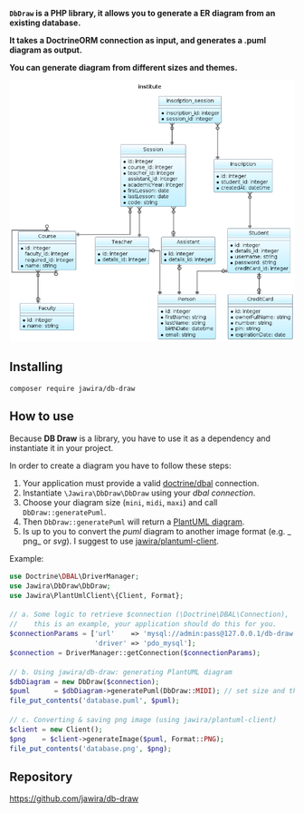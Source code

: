 **`DbDraw` is a PHP library, it allows you to generate a ER diagram from an
existing database.**

**It takes a DoctrineORM connection as input, and generates a .puml diagram as
output.**

**You can generate diagram from different sizes and themes.**

![crt-amber](images/midi.png)

## Installing

```console
composer require jawira/db-draw
```

## How to use

Because **DB Draw** is a library, you have to use it as a dependency and
instantiate it in your project.

In order to create a diagram you have to follow these steps:

1. Your application must provide a
   valid [doctrine/dbal](https://github.com/doctrine/dbal) connection.
2. Instantiate `\Jawira\DbDraw\DbDraw` using your _dbal connection_.
3. Choose your diagram size (`mini`, `midi`, `maxi`) and
   call `DbDraw::generatePuml`.
4. Then `DbDraw::generatePuml` will return
   a [PlantUML diagram](https://plantuml.com/ie-diagram).
5. Is up to you to convert the _puml_ diagram to another image format (e.g. _
   png_ or _svg_). I suggest to
   use [jawira/plantuml-client](https://github.com/jawira/plantuml-client).

Example:

```php
use Doctrine\DBAL\DriverManager;
use Jawira\DbDraw\DbDraw;
use Jawira\PlantUmlClient\{Client, Format};

// a. Some logic to retrieve $connection (\Doctrine\DBAL\Connection),
//    this is an example, your application should do this for you.
$connectionParams = ['url'    => 'mysql://admin:pass@127.0.0.1/db-draw',
                     'driver' => 'pdo_mysql'];
$connection = DriverManager::getConnection($connectionParams);

// b. Using jawira/db-draw: generating PlantUML diagram
$dbDiagram = new DbDraw($connection);
$puml      = $dbDiagram->generatePuml(DbDraw::MIDI); // set size and theme here
file_put_contents('database.puml', $puml);

// c. Converting & saving png image (using jawira/plantuml-client)
$client = new Client();
$png    = $client->generateImage($puml, Format::PNG);
file_put_contents('database.png', $png);
```

## Repository

https://github.com/jawira/db-draw
